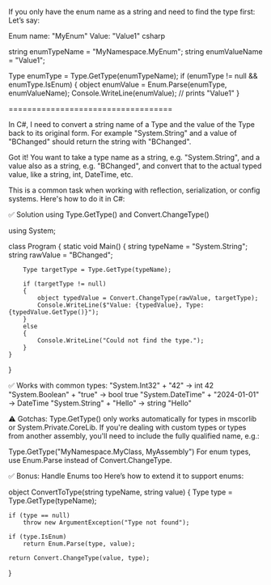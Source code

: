 If you only have the enum name as a string and need to find the type first:
Let’s say:

Enum name: "MyEnum"
Value: "Value1"
csharp


string enumTypeName = "MyNamespace.MyEnum";
string enumValueName = "Value1";

Type enumType = Type.GetType(enumTypeName);
if (enumType != null && enumType.IsEnum)
{
    object enumValue = Enum.Parse(enumType, enumValueName);
    Console.WriteLine(enumValue); // prints "Value1"
}

===================================

In C#, I need to convert a string name of a Type and the 
value of the Type back to its original form. For example 
"System.String" and a value of "BChanged" should return 
the string with "BChanged".

Got it! You want to take a type name as a string, e.g. 
"System.String", and a value also as a string, e.g. 
"BChanged", and convert that to the actual typed value, 
like a string, int, DateTime, etc.

This is a common task when working with reflection, 
serialization, or config systems. Here's how to do it in C#:

✅ Solution using Type.GetType() and Convert.ChangeType()

using System;

class Program
{
static void Main()
{
string typeName = "System.String";
string rawValue = "BChanged";

        Type targetType = Type.GetType(typeName);

        if (targetType != null)
        {
            object typedValue = Convert.ChangeType(rawValue, targetType);
            Console.WriteLine($"Value: {typedValue}, Type: {typedValue.GetType()}");
        }
        else
        {
            Console.WriteLine("Could not find the type.");
        }
    }
}

✅ Works with common types:
"System.Int32" + "42" → int 42
"System.Boolean" + "true" → bool true
"System.DateTime" + "2024-01-01" → DateTime
"System.String" + "Hello" → string "Hello"

⚠️ Gotchas:
Type.GetType() only works automatically for 
types in mscorlib or System.Private.CoreLib. 
If you're dealing with custom types or types 
from another assembly, you'll need to include 
the fully qualified name, e.g.:

Type.GetType("MyNamespace.MyClass, MyAssembly")
For enum types, use Enum.Parse instead of Convert.ChangeType.

✅ Bonus: Handle Enums too
Here’s how to extend it to support enums:

object ConvertToType(string typeName, string value)
{
Type type = Type.GetType(typeName);

    if (type == null)
        throw new ArgumentException("Type not found");

    if (type.IsEnum)
        return Enum.Parse(type, value);

    return Convert.ChangeType(value, type);
}
